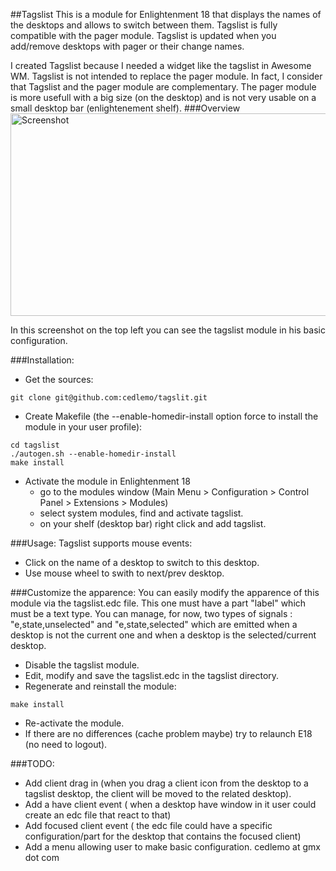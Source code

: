 ##Tagslist
This is a module for Enlightenment 18 that displays the names of the desktops and 
allows to switch between them. Tagslist is fully compatible with the pager module.
Tagslist is updated when you add/remove desktops with pager or their change names. 

I created Tagslist because I needed a widget like the tagslist in Awesome WM. 
Tagslist is not intended to replace the pager module. In fact, I consider that 
Tagslist and the pager module are complementary. The pager module
is more usefull with a big size (on the desktop) and is not very usable on a small
desktop bar (enlightenement shelf).
###Overview
<img src="https://raw.github.com/cedlemo/tagslist/master/screenshot.jpg" width="576" height="324"     alt="Screenshot">

In this screenshot on the top left you can see the tagslist module in his basic configuration.

###Installation:
- Get the sources:

```
git clone git@github.com:cedlemo/tagslit.git
```
- Create Makefile (the --enable-homedir-install option force to install the module
in your user profile):

```
cd tagslist
./autogen.sh --enable-homedir-install
make install
```

- Activate the module in Enlightenment 18 
  - go to the modules window (Main Menu > Configuration > Control Panel > Extensions > Modules)
  - select system modules, find and activate tagslist.
  - on your shelf (desktop bar) right click and add tagslist.

###Usage:
Tagslist supports mouse events:
- Click on the name of a desktop to switch to this desktop.
- Use mouse wheel to swith to next/prev desktop.

###Customize the apparence:
You can easily modify the apparence of this module via the tagslist.edc file.
This one must have a part "label" which must be a text type. You can manage, for now,
two types of signals : "e,state,unselected" and "e,state,selected" which are emitted
when a desktop is not the current one and when a desktop is the selected/current desktop.

- Disable the tagslist module.
- Edit, modify and save the tagslist.edc in the tagslist directory.
- Regenerate and reinstall the module:

```
make install
```
- Re-activate the module.
- If there are no differences (cache problem maybe) try to relaunch E18 (no need to logout).

###TODO:
- Add client drag in (when you drag a client icon from the desktop to a tagslist desktop, the client
will be moved to the related desktop).
- Add a have client event ( when a desktop have window in it user could create 
an edc file that react to that)
- Add focused client event ( the edc file could have a specific configuration/part
 for the desktop that contains the focused client)
- Add a menu allowing user to make basic configuration.
cedlemo at gmx dot com
